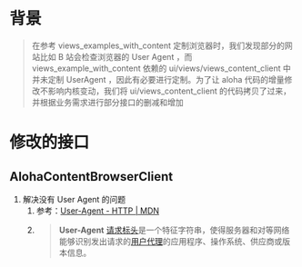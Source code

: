 # 背景

> 在参考 views_examples_with_content 定制浏览器时，我们发现部分的网站比如 B 站会检查浏览器的 User Agent ，而 views_example_with_content 依赖的 ui/views/views_content_client 中并未定制 UserAgent ，因此有必要进行定制。为了让 aloha 代码的增量修改不影响内核变动，我们将 ui/views_content_client 的代码拷贝了过来，并根据业务需求进行部分接口的删减和增加



# 修改的接口

## AlohaContentBrowserClient

1. 解决没有 User Agent 的问题
   1. 参考：[User-Agent - HTTP | MDN](https://developer.mozilla.org/zh-CN/docs/Web/HTTP/Headers/User-Agent)
   2. > **User-Agent** [请求标头](https://developer.mozilla.org/zh-CN/docs/Glossary/Request_header)是一个特征字符串，使得服务器和对等网络能够识别发出请求的[用户代理](https://developer.mozilla.org/zh-CN/docs/Glossary/User_agent)的应用程序、操作系统、供应商或版本信息。
      >
